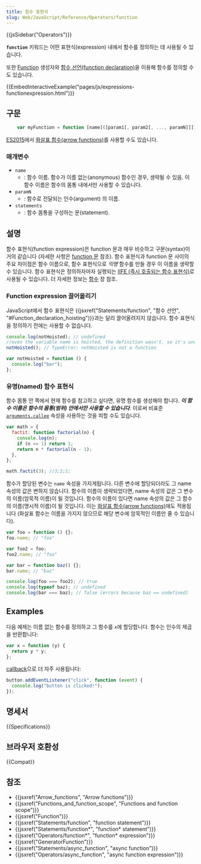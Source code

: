 ```yaml
---
title: 함수 표현식
slug: Web/JavaScript/Reference/Operators/function
---
```


{{jsSidebar("Operators")}}

**`function`** 키워드는 어떤 표현식(expression) 내에서 함수를 정의하는 데 사용될 수 있습니다.

또한 [Function](/ko/docs/Web/JavaScript/Reference/Global_Objects/Function) 생성자와 [함수 선언(function declaration)](/ko/docs/Web/JavaScript/Reference/Statements/function)을 이용해 함수를 정의할 수도 있습니다.

{{EmbedInteractiveExample("pages/js/expressions-functionexpression.html")}}

## 구문

```js
    var myFunction = function [name]([param1[, param2[, ..., paramN]]]) { statements };
```

[ES2015](/ko/docs/)에서 [화살표 함수(arrow functions)](/ko/docs/Web/JavaScript/Reference/Functions/%EC%95%A0%EB%A1%9C%EC%9A%B0_%ED%8E%91%EC%85%98)를 사용할 수도 있습니다.

### 매개변수

- `name`
  - : 함수 이름. 함수가 이름 없는(anonymous) 함수인 경우, 생략될 수 있음. 이 함수 이름은 함수의 몸통 내에서만 사용할 수 있습니다.
- `paramN`
  - : 함수로 전달되는 인수(argument) 의 이름.
- `statements`
  - : 함수 몸통을 구성하는 문(statement).

## 설명

함수 표현식(function expression)은 function 문과 매우 비슷하고 구문(syntax)이 거의 같습니다 (자세한 사항은 [function 문](/ko/docs/Web/JavaScript/Reference/Statements/function) 참조). 함수 표현식과 function 문 사이의 주요 차이점은 함수 이름으로, 함수 표현식으로 _익명_ 함수를 만들 경우 이 이름을 생략할 수 있습니다. 함수 표현식은 정의하자마자 실행되는 [IIFE (즉시 호출되는 함수 표현식)](/ko/docs/Glossary/IIFE)로 사용될 수 있습니다. 더 자세한 정보는 [함수](/ko/docs/Web/JavaScript/Reference/Functions) 장 참조.

### Function expression 끌어올리기

JavaScript에서 함수 표현식은 {{jsxref("Statements/function", "함수 선언", "#Function_declaration_hoisting")}}과는 달리 끌어올려지지 않습니다. 함수 표현식을 정의하기 전에는 사용할 수 없습니다.

```js
console.log(notHoisted); // undefined
//even the variable name is hoisted, the definition wasn't. so it's undefined.
notHoisted(); // TypeError: notHoisted is not a function

var notHoisted = function () {
  console.log("bar");
};
```

### 유명(named) 함수 표현식

함수 몸통 안 쪽에서 현재 함수를 참고하고 싶다면, 유명 함수를 생성해야 합니다. **_이 함수 이름은 함수의 몸통(범위) 안에서만 사용할 수 있습니다_**. 이로써 비표준 [`arguments.callee`](/ko/docs/Web/JavaScript/Reference/Functions/arguments/callee) 속성을 사용하는 것을 피할 수도 있습니다.

```js
var math = {
  factit: function factorial(n) {
    console.log(n);
    if (n <= 1) return 1;
    return n * factorial(n - 1);
  },
};

math.factit(3); //3;2;1;
```

함수가 할당된 변수는 `name` 속성을 가지게됩니다. 다른 변수에 할당되더라도 그 name 속성의 값은 변하지 않습니다. 함수의 이름이 생략되었다면, name 속성의 값은 그 변수의 이름(암묵적 이름)이 될 것입니다. 함수의 이름이 있다면 name 속성의 값은 그 함수의 이름(명시적 이름)이 될 것입니다. 이는 [화살표 함수(arrow functions)](/ko/docs/Web/JavaScript/Reference/Functions/Arrow_functions)에도 적용됩니다 (화살표 함수는 이름을 가지지 않으므로 해당 변수에 암묵적인 이름만 줄 수 있습니다).

```js
var foo = function () {};
foo.name; // "foo"

var foo2 = foo;
foo2.name; // "foo"

var bar = function baz() {};
bar.name; // "baz"

console.log(foo === foo2); // true
console.log(typeof baz); // undefined
console.log(bar === baz); // false (errors because baz == undefined)
```

## Examples

다음 예제는 이름 없는 함수를 정의하고 그 함수를 `x`에 할당합니다. 함수는 인수의 제곱을 반환합니다:

```js
var x = function (y) {
  return y * y;
};
```

[callback](/ko/docs/Glossary/Callback_function)으로 더 자주 사용됩니다:

```js
button.addEventListener("click", function (event) {
  console.log("button is clicked!");
});
```

## 명세서

{{Specifications}}

## 브라우저 호환성

{{Compat}}

## 참조

- {{jsxref("Arrow_functions", "Arrow functions")}}
- {{jsxref("Functions_and_function_scope", "Functions and function scope")}}
- {{jsxref("Function")}}
- {{jsxref("Statements/function", "function statement")}}
- {{jsxref("Statements/function*", "function* statement")}}
- {{jsxref("Operators/function*", "function* expression")}}
- {{jsxref("GeneratorFunction")}}
- {{jsxref("Statements/async_function", "async function")}}
- {{jsxref("Operators/async_function", "async function expression")}}
